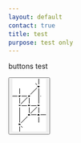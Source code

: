 ```yaml
---
layout: default
contact: true
title: test
purpose: test only
---
```


<style>
.button
  background-color: #4CAF50;
  border: 2px;
  border-color: yellow;
  color: white;
  padding: 0px;
  text-align: center;
  font-size: 16px;
  cursor: pointer;
}

.button:hover {
  background-color: green;
   
}
  
</style>

buttons test

<a href="../images_stitches/paris-lcr.png">
<button type="button"><img src="../images_stitches/paris-lcr.png"></button>
</a>



[p-paris-lcr]: ../images_stitches/paris-lcr.png
